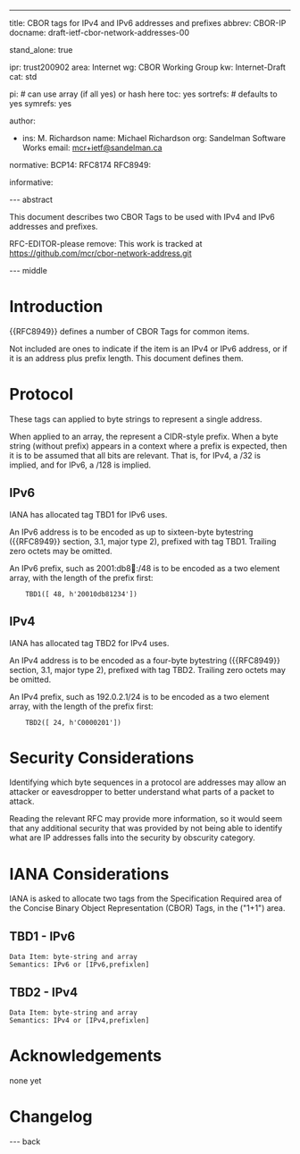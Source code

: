---
title: CBOR tags for IPv4 and IPv6 addresses and prefixes
abbrev: CBOR-IP
docname: draft-ietf-cbor-network-addresses-00

stand_alone: true

ipr: trust200902
area: Internet
wg: CBOR Working Group
kw: Internet-Draft
cat: std

pi:    # can use array (if all yes) or hash here
  toc: yes
  sortrefs:   # defaults to yes
  symrefs: yes

author:


- ins: M. Richardson
  name: Michael Richardson
  org: Sandelman Software Works
  email: mcr+ietf@sandelman.ca

normative:
  BCP14: RFC8174
  RFC8949:

informative:

--- abstract

This document describes two CBOR Tags to be used with IPv4 and IPv6 addresses and prefixes.

RFC-EDITOR-please remove: This work is tracked at https://github.com/mcr/cbor-network-address.git

--- middle

# Introduction

{{RFC8949}} defines a number of CBOR Tags for common items.

Not included are ones to indicate if the item is an IPv4 or IPv6 address, or if it is an
address plus prefix length.
This document defines them.

# Protocol

These tags can applied to byte strings to represent a single address.

When applied to an array, the represent a CIDR-style prefix.
When a byte string (without prefix) appears in a context where a prefix is expected, then it is to be assumed that all bits are relevant.
That is, for IPv4, a /32 is implied, and for IPv6, a /128 is implied.

## IPv6

IANA has allocated tag TBD1 for IPv6 uses.

An IPv6 address is to be encoded as up to sixteen-byte bytestring ({{RFC8949}} section, 3.1, major type 2), prefixed with tag TBD1.  Trailing zero octets may be omitted.

An IPv6 prefix, such as 2001:db8:1234::/48 is to be encoded as a two element array,
with the length of the prefix first:

~~~~
    TBD1([ 48, h'20010db81234'])
~~~~

## IPv4

IANA has allocated tag TBD2 for IPv4 uses.

An IPv4 address is to be encoded as a four-byte bytestring ({{RFC8949}} section, 3.1, major type 2), prefixed with tag TBD2. Trailing zero octets may be omitted.

An IPv4 prefix, such as 192.0.2.1/24 is to be encoded as a two element array, with the length of the prefix first:

~~~~
    TBD2([ 24, h'C0000201'])
~~~~

# Security Considerations

Identifying which byte sequences in a protocol are addresses may allow an attacker or eavesdropper to better understand what parts of a packet to attack.

Reading the relevant RFC may provide more information, so it would seem that any additional
security that was provided by not being able to identify what are IP addresses falls into the security by obscurity category.

# IANA Considerations

IANA is asked to allocate two tags from the Specification Required area of the Concise Binary Object Representation (CBOR) Tags, in the ("1+1") area.

## TBD1 - IPv6

~~~~
Data Item: byte-string and array
Semantics: IPv6 or [IPv6,prefixlen]
~~~~

## TBD2 - IPv4

~~~~
Data Item: byte-string and array
Semantics: IPv4 or [IPv4,prefixlen]
~~~~

# Acknowledgements

none yet

# Changelog


--- back


